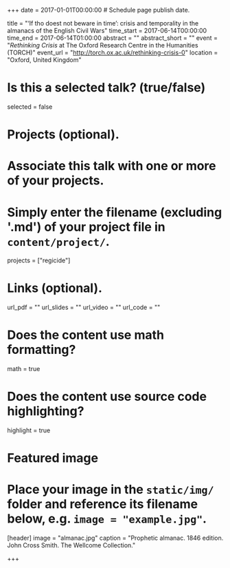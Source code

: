 +++
date = 2017-01-01T00:00:00  # Schedule page publish date.

title = "‘If tho doest not beware in time’: crisis and temporality in the almanacs of the English Civil Wars"
time_start = 2017-06-14T00:00:00
time_end = 2017-06-14T01:00:00
abstract = ""
abstract_short = ""
event = "*Rethinking Crisis* at The Oxford Research Centre in the Humanities (TORCH)"
event_url = "http://torch.ox.ac.uk/rethinking-crisis-0"
location = "Oxford, United Kingdom"

# Is this a selected talk? (true/false)
selected = false

# Projects (optional).
#   Associate this talk with one or more of your projects.
#   Simply enter the filename (excluding '.md') of your project file in `content/project/`.
projects = ["regicide"]

# Links (optional).
url_pdf = ""
url_slides = ""
url_video = ""
url_code = ""

# Does the content use math formatting?
math = true

# Does the content use source code highlighting?
highlight = true

# Featured image
# Place your image in the `static/img/` folder and reference its filename below, e.g. `image = "example.jpg"`.
[header]
image = "almanac.jpg"
caption = "Prophetic almanac. 1846 edition. John Cross Smith. The Wellcome Collection."

+++

